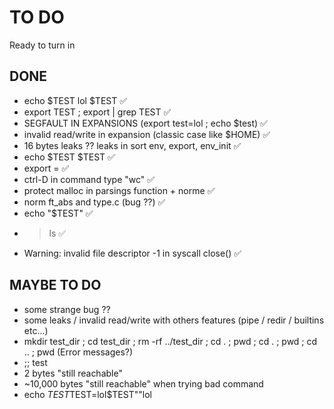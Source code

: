 # TO DO
Ready to turn in

## DONE
* echo    $TEST lol $TEST ✅
* export TEST ; export | grep TEST ✅
* SEGFAULT IN EXPANSIONS (export test=lol ; echo $test) ✅
* invalid read/write in expansion (classic case like $HOME) ✅
* 16 bytes leaks ?? leaks in sort env, export, env_init ✅
* echo $TEST $TEST ✅
* export = ✅
* ctrl-D in command type "wc" ✅
* protect malloc in parsings function + norme ✅
* norm ft_abs and type.c (bug ??) ✅
* echo "\$TEST" ✅
* > ls ✅
* Warning: invalid file descriptor -1 in syscall close() ✅

## MAYBE TO DO

* some strange bug ??
* some leaks / invalid read/write with others features (pipe / redir / builtins etc...)
* mkdir test_dir ; cd test_dir ; rm -rf ../test_dir ; cd . ; pwd ; cd . ; pwd ; cd .. ; pwd (Error messages?)
* ;; test
* 2 bytes "still reachable"
* ~10,000 bytes "still reachable" when trying bad command
* echo $TEST$TEST=lol$TEST""lol

